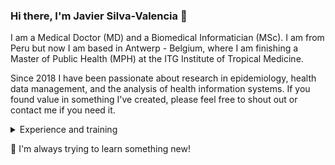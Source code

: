 ### Hi there, I'm Javier Silva-Valencia 👋

I am a Medical Doctor (MD) and a Biomedical Informatician (MSc). I am from Peru but now I am based in Antwerp - Belgium, where I am finishing a Master of Public Health (MPH) at the ITG Institute of Tropical Medicine.

Since 2018 I have been passionate about research in epidemiology, health data management, and the analysis of health information systems. If you found value in something I've created, please feel free to shout out or contact me if you need it.

<details><summary>Experience and training</summary>
<p>
  
Until now I have had experience in the development of interventions with ICT for the promotion and prevention of health as well as in the management of large health databases working in the Telehealth Unit of the Universidad Nacional Mayor de San Marcos (UNMSM), as well as at the National Institute of Health (INS) in Peru. I am also a Professor at the Faculty of Biomedical Engineering at the Pontificia Universidad Católica del Perú, at the Faculty of Public Health at the Universidad Peruana Cayetano Heredia and a professor of EpiStat at the Faculty of Medicine for postgraduate studies at UNMSM.
</p>
</details>

📱 I'm always trying to learn something new!
